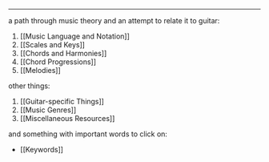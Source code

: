 -----

a path through music theory and an attempt to relate it to guitar:
1. [[Music Language and Notation]]
2. [[Scales and Keys]]
3. [[Chords and Harmonies]]
4. [[Chord Progressions]]
5. [[Melodies]]

other things:
1. [[Guitar-specific Things]]
2. [[Music Genres]]
3. [[Miscellaneous Resources]]

and something with important words to click on:
- [[Keywords]]